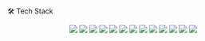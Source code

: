 🛠️ Tech Stack
<p align="center"> 
   <!-- Code -->
    <img src="https://img.shields.io/badge/-Python-3776AB?logo=python&logoColor=white&style=for-the-badge" />
    <img src="https://img.shields.io/badge/-Next.js-000000?logo=next.js&logoColor=white&style=for-the-badge" />
    <img src="https://img.shields.io/badge/-TypeScript-3178C6?logo=typescript&logoColor=white&style=for-the-badge" /> 
    <img src="https://img.shields.io/badge/-React-61DAFB?logo=react&logoColor=black&style=for-the-badge" />
    <img src="https://img.shields.io/badge/-JavaScript-F7DF1E?logo=javascript&logoColor=black&style=for-the-badge" /> 
    <img src="https://img.shields.io/badge/-Three.js-000000?logo=three.js&logoColor=white&style=for-the-badge" />
   <!-- Databases and Caching -->
    <img src="https://img.shields.io/badge/-Django-092E20?logo=django&logoColor=white&style=for-the-badge" />
    <img src="https://img.shields.io/badge/-PostgreSQL-336791?logo=postgresql&logoColor=white&style=for-the-badge" />
    <img src="https://img.shields.io/badge/-Redis-DC382D?logo=redis&logoColor=white&style=for-the-badge" />
   <!-- Engines -->
    <img src="https://img.shields.io/badge/-Unreal%20Engine-0E1128?logo=unreal-engine&logoColor=white&style=for-the-badge" />
    <img src="https://img.shields.io/badge/-Virtual%20Production-444444?style=for-the-badge" />
    <img src="https://img.shields.io/badge/-TouchDesigner-1C1C1C?style=for-the-badge" />
   <!-- R&D -->
    <img src="https://img.shields.io/badge/-Solana-7D39D4?logo=solana&logoColor=white&style=for-the-badge" />
</p>
